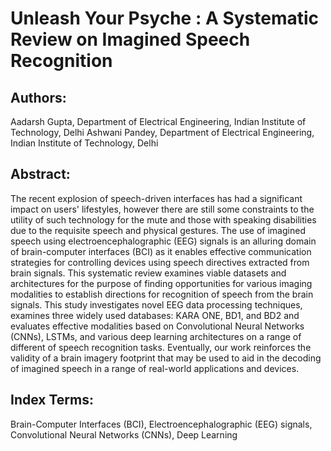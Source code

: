 # Unleash Your Psyche : A Systematic Review on Imagined Speech Recognition

## Authors:
Aadarsh Gupta, Department of Electrical Engineering, Indian Institute of Technology, Delhi
Ashwani Pandey, Department of Electrical Engineering, Indian Institute of Technology, Delhi

## Abstract:
The recent explosion of speech-driven interfaces has had a significant impact on users' lifestyles, however there are still some constraints to the utility of such technology for the mute and those with speaking disabilities due to the requisite speech and physical gestures. The use of imagined speech using electroencephalographic (EEG) signals is an alluring domain of brain-computer interfaces (BCI) as it enables effective communication strategies for controlling devices using speech directives extracted from brain signals. This systematic review examines viable datasets and architectures for the purpose of finding opportunities for various imaging modalities to establish directions for recognition of speech from the brain signals. This study investigates novel EEG data processing techniques, examines three widely used databases: KARA ONE, BD1, and BD2 and evaluates effective modalities based on Convolutional Neural Networks (CNNs), LSTMs, and various deep learning architectures on a range of different of speech recognition tasks. Eventually, our work reinforces the validity of a brain imagery footprint that may be used to aid in the decoding of imagined speech in a range of real-world applications and devices.

## Index Terms:
Brain-Computer Interfaces (BCI), Electroencephalographic (EEG) signals, Convolutional Neural Networks (CNNs), Deep Learning



